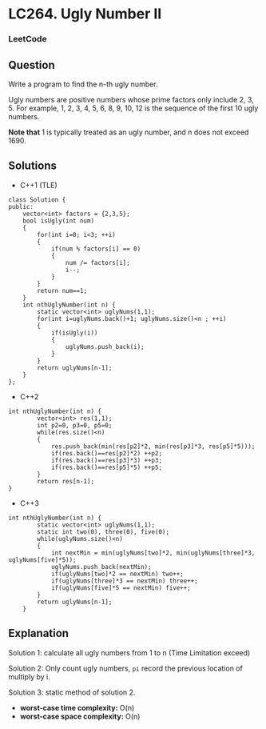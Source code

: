 # LC264. Ugly Number II

### LeetCode

## Question

Write a program to find the n-th ugly number.

Ugly numbers are positive numbers whose prime factors only include 2, 3, 5. For example, 1, 2, 3, 4, 5, 6, 8, 9, 10, 12 is the sequence of the first 10 ugly numbers.

**Note that** 1 is typically treated as an ugly number, and n does not exceed 1690.

## Solutions

* C++1 (TLE)
```
class Solution {
public:
    vector<int> factors = {2,3,5};
    bool isUgly(int num)
    {
        for(int i=0; i<3; ++i)
        {
            if(num % factors[i] == 0)
            {
                num /= factors[i];
                i--;
            }
        }
        return num==1;
    }
    int nthUglyNumber(int n) {
        static vector<int> uglyNums(1,1);
        for(int i=uglyNums.back()+1; uglyNums.size()<n ; ++i)
        {
            if(isUgly(i)) 
            {
                uglyNums.push_back(i);
            }
        }
        return uglyNums[n-1];
    }
};
```

* C++2
```
int nthUglyNumber(int n) {
        vector<int> res(1,1);
        int p2=0, p3=0, p5=0;
        while(res.size()<n)
        {
            res.push_back(min(res[p2]*2, min(res[p3]*3, res[p5]*5)));
            if(res.back()==res[p2]*2) ++p2;
            if(res.back()==res[p3]*3) ++p3;
            if(res.back()==res[p5]*5) ++p5;
        }
        return res[n-1];
}
```

* C++3
```
int nthUglyNumber(int n) {
        static vector<int> uglyNums(1,1);
        static int two(0), three(0), five(0);
        while(uglyNums.size()<n)
        {
            int nextMin = min(uglyNums[two]*2, min(uglyNums[three]*3, uglyNums[five]*5));
            uglyNums.push_back(nextMin);
            if(uglyNums[two]*2 == nextMin) two++;
            if(uglyNums[three]*3 == nextMin) three++;
            if(uglyNums[five]*5 == nextMin) five++;
        }
        return uglyNums[n-1];
    }
```

## Explanation

Solution 1: calculate all ugly numbers from 1 to n (Time Limitation exceed)

Solution 2: Only count ugly numbers, `pi` record the previous location of multiply by i.

Solution 3: static method of solution 2.

* **worst-case time complexity:** O(n)
* **worst-case space complexity:** O(n)
